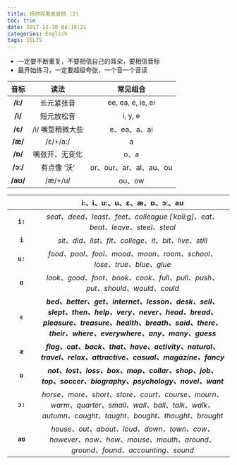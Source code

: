 ```yaml
---
title: 杨帅完美发音班 (2) 
toc: true
date: 2017-12-10 08:18:21
categories: English
tags: IELTS
---
```


- 一定要不断重复，不要相信自己的耳朵，要相信音标
- 最开始练习，一定要超级夸张，一个音一个音读

<!--more-->

音标 | 读法 | 常见组合
:-------: | :-------: | :-------:
**/i:/** | 长元紧张音 | ee, ea, e, ie, ei 
**/i/** | 短元放松音 | i, y, e
**/ɛ/** | /i/ 嘴型稍微大些 | e、ea、a、ai 
**/æ/** | /ɛ/+/a:/ | a
**/ɒ/** | 嘴张开、无变化 | o、a
**/ɔ:/** | 有点像 ‘沃’ | or、our、ar、al、au、ou
**/aʊ/** | /æ/+/u/ | ou、ow

<!--more-->

&emsp;&emsp;&emsp; |  i:、i、u:、u、ɛ、æ、ɒ、ɔ:、aʊ
:-------: | :-------:
**`i:`** | *seat、deed、least、feet、colleague [ˈkɒli:g]、eat、beat、leave、steel、steal*
**`i`** | *sit、did、list、fit、college、it、bit、live、still*
**`u:`** | *food、pool、fool、mood、moon、room、school、lose、true、blue、glue*
**`ʊ`** | *look、good、foot、book、cook、full、pull、push、put、should、would、could*
**`ɛ`** | ***bed、better、get、internet、lesson、desk、sell、slept、then、help、very、never、head、bread、pleasure、treasure、health、breath、said、there、their、where、everywhere、any、many、guess***
**`æ`** | ***flag、cat、back、that、have、activity、natural、travel、relax、attractive、casual、magazine、fancy***
**`ɒ`** | ***not、lost、loss、box、mop、collar、shop、job、top、soccer、biography、psychology、novel、want***
**`ɔ:`** | *horse、more、short、store、court、course、mourn、warm、quarter、small、wall、ball、talk、walk、autumn、caught、taught、bought、thought、brought*
**`aʊ`** | *house、out、about、loud、down、town、cow、however、now、how、mouse、mouth、around、ground、found、accounting、sound*